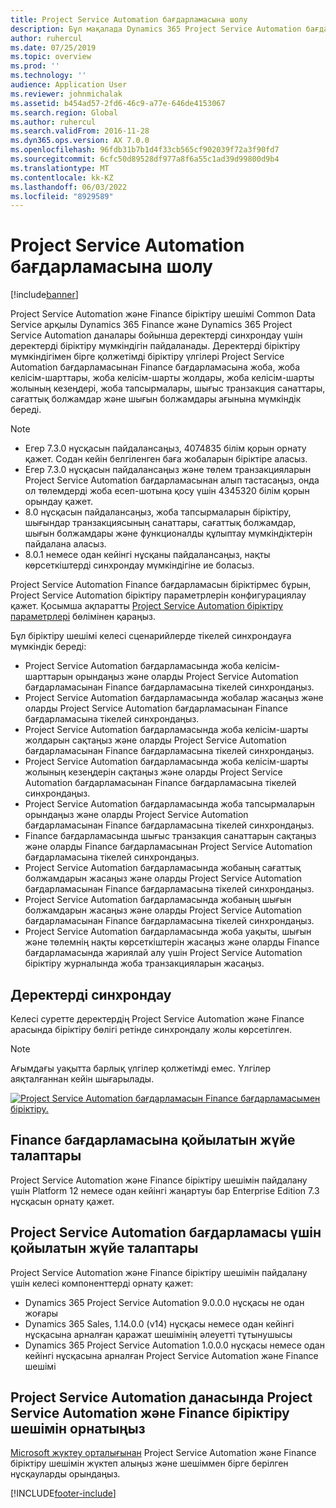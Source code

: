 ```yaml
---
title: Project Service Automation бағдарламасына шолу
description: Бұл мақалада Dynamics 365 Project Service Automation бағдарламасын Dynamics 365 Finance бағдарламасымен біріктіру шешімі туралы ақпарат берілген.
author: ruhercul
ms.date: 07/25/2019
ms.topic: overview
ms.prod: ''
ms.technology: ''
audience: Application User
ms.reviewer: johnmichalak
ms.assetid: b454ad57-2fd6-46c9-a77e-646de4153067
ms.search.region: Global
ms.author: ruhercul
ms.search.validFrom: 2016-11-28
ms.dyn365.ops.version: AX 7.0.0
ms.openlocfilehash: 96fdb31b7b1d4f33cb565cf902039f72a3f90fd7
ms.sourcegitcommit: 6cfc50d89528df977a8f6a55c1ad39d99800d9b4
ms.translationtype: MT
ms.contentlocale: kk-KZ
ms.lasthandoff: 06/03/2022
ms.locfileid: "8929589"
---
```

# <a name="project-service-automation-overview"></a>Project Service Automation бағдарламасына шолу

[!include[banner](../includes/banner.md)]


Project Service Automation және Finance біріктіру шешімі Common Data Service арқылы Dynamics 365 Finance және Dynamics 365 Project Service Automation даналары бойынша деректерді синхрондау үшін деректерді біріктіру мүмкіндігін пайдаланады. Деректерді біріктіру мүмкіндігімен бірге қолжетімді біріктіру үлгілері Project Service Automation бағдарламасынан Finance бағдарламасына жоба, жоба келісім-шарттары, жоба келісім-шарты жолдары, жоба келісім-шарты жолының кезеңдері, жоба тапсырмалары, шығыс транзакция санаттары, сағаттық болжамдар және шығын болжамдары ағынына мүмкіндік береді.

> [!NOTE]
> - Егер 7.3.0 нұсқасын пайдалансаңыз, 4074835 білім қорын орнату қажет. Содан кейін белгіленген баға жобаларын біріктіре аласыз.
> - Егер 7.3.0 нұсқасын пайдалансаңыз және төлем транзакцияларын Project Service Automation бағдарламасынан алып тастасаңыз, онда ол төлемдерді жоба есеп-шотына қосу үшін 4345320 білім қорын орындау қажет.
> - 8.0 нұсқасын пайдалансаңыз, жоба тапсырмаларын біріктіру, шығындар транзакциясының санаттары, сағаттық болжамдар, шығын болжамдары және функционалды құлыптау мүмкіндіктерін пайдалана аласыз.
> - 8.0.1 немесе одан кейінгі нұсқаны пайдалансаңыз, нақты көрсеткіштерді синхрондау мүмкіндігіне ие боласыз.

Project Service Automation Finance бағдарламасын біріктірмес бұрын, Project Service Automation біріктіру параметрлерін конфигурациялау қажет. Қосымша ақпаратты [Project Service Automation біріктіру параметрлері](PSA-parameters.md) бөлімінен қараңыз.

Бұл біріктіру шешімі келесі сценарийлерде тікелей синхрондауға мүмкіндік береді:

- Project Service Automation бағдарламасында жоба келісім-шарттарын орындаңыз және оларды Project Service Automation бағдарламасынан Finance бағдарламасына тікелей синхрондаңыз.
- Project Service Automation бағдарламасында жобалар жасаңыз және оларды Project Service Automation бағдарламасынан Finance бағдарламасына тікелей синхрондаңыз.
- Project Service Automation бағдарламасында жоба келісім-шарты жолдарын сақтаңыз және оларды Project Service Automation бағдарламасынан Finance бағдарламасына тікелей синхрондаңыз.
- Project Service Automation бағдарламасында жоба келісім-шарты жолының кезеңдерін сақтаңыз және оларды Project Service Automation бағдарламасынан Finance бағдарламасына тікелей синхрондаңыз.
- Project Service Automation бағдарламасында жоба тапсырмаларын орындаңыз және оларды Project Service Automation бағдарламасынан Finance бағдарламасына тікелей синхрондаңыз.
- Finance бағдарламасында шығыс транзакция санаттарын сақтаңыз және оларды Finance бағдарламасынан Project Service Automation бағдарламасына тікелей синхрондаңыз.
- Project Service Automation бағдарламасында жобаның сағаттық болжамдарын жасаңыз және оларды Project Service Automation бағдарламасынан Finance бағдарламасына тікелей синхрондаңыз.
- Project Service Automation бағдарламасында жобаның шығын болжамдарын жасаңыз және оларды Project Service Automation бағдарламасынан Finance бағдарламасына тікелей синхрондаңыз.
- Project Service Automation бағдарламасында жоба уақыты, шығын және төлемнің нақты көрсеткіштерін жасаңыз және оларды Finance бағдарламасында жариялай алу үшін Project Service Automation біріктіру журналында жоба транзакцияларын жасаңыз.

## <a name="data-synchronization"></a>Деректерді синхрондау

Келесі суретте деректердің Project Service Automation және Finance арасында біріктіру бөлігі ретінде синхрондалу жолы көрсетілген.

> [!NOTE]
> Ағымдағы уақытта барлық үлгілер қолжетімді емес. Үлгілер аяқталғаннан кейін шығарылады.

[![Project Service Automation бағдарламасын Finance бағдарламасымен біріктіру.](./media/PSA-integration.png)](./media/PSA-integration.png)

## <a name="system-requirements-for-finance"></a>Finance бағдарламасына қойылатын жүйе талаптары

Project Service Automation және Finance біріктіру шешімін пайдалану үшін Platform 12 немесе одан кейінгі жаңартуы бар Enterprise Edition 7.3 нұсқасын орнату қажет.

## <a name="system-requirements-for-project-service-automation"></a>Project Service Automation бағдарламасы үшін қойылатын жүйе талаптары

Project Service Automation және Finance біріктіру шешімін пайдалану үшін келесі компоненттерді орнату қажет:

- Dynamics 365 Project Service Automation 9.0.0.0 нұсқасы не одан жоғары
- Dynamics 365 Sales, 1.14.0.0 (v14) нұсқасы немесе одан кейінгі нұсқасына арналған қаражат шешімінің әлеуетті тұтынушысы
- Dynamics 365 Project Service Automation 1.0.0.0 нұсқасы немесе одан кейінгі нұсқасына арналған Project Service Automation және Finance шешімі

## <a name="install-the-project-service-automation-to-finance-integration-solution-in-your-project-service-automation-instance"></a>Project Service Automation данасында Project Service Automation және Finance біріктіру шешімін орнатыңыз

[Microsoft жүктеу орталығынан](https://www.microsoft.com/download/details.aspx?id=57016) Project Service Automation және Finance біріктіру шешімін жүктеп алыңыз және шешіммен бірге берілген нұсқауларды орындаңыз.


[!INCLUDE[footer-include](../includes/footer-banner.md)]